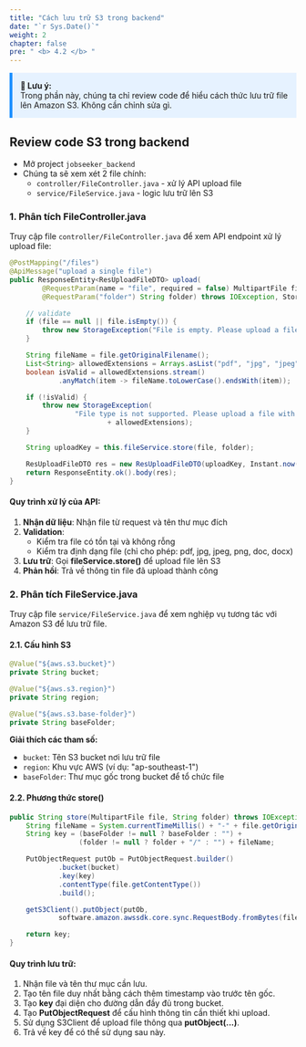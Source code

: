 ```yaml
---
title: "Cách lưu trữ S3 trong backend"
date: "`r Sys.Date()`"
weight: 2
chapter: false
pre: " <b> 4.2 </b> "
---
```


<div style="border-left: 5px solid #1E90FF; background-color: #e6f2ff; padding: 1em; margin: 1em 0;">
<strong>📝 Lưu ý:</strong><br>
Trong phần này, chúng ta chỉ review code để hiểu cách thức lưu trữ file lên Amazon S3. Không cần chỉnh sửa gì.
</div>

## Review code S3 trong backend

- Mở project `jobseeker_backend`
- Chúng ta sẽ xem xét 2 file chính:
  - `controller/FileController.java` - xử lý API upload file
  - `service/FileService.java` - logic lưu trữ lên S3

### 1. Phân tích FileController.java

Truy cập file `controller/FileController.java` để xem API endpoint xử lý upload file:

```java
@PostMapping("/files")
@ApiMessage("upload a single file")
public ResponseEntity<ResUploadFileDTO> upload(
        @RequestParam(name = "file", required = false) MultipartFile file,
        @RequestParam("folder") String folder) throws IOException, StorageException {

    // validate
    if (file == null || file.isEmpty()) {
        throw new StorageException("File is empty. Please upload a file");
    }

    String fileName = file.getOriginalFilename();
    List<String> allowedExtensions = Arrays.asList("pdf", "jpg", "jpeg", "png", "doc", "docx");
    boolean isValid = allowedExtensions.stream()
            .anyMatch(item -> fileName.toLowerCase().endsWith(item));

    if (!isValid) {
        throw new StorageException(
                "File type is not supported. Please upload a file with one of the following extensions: "
                        + allowedExtensions);
    }

    String uploadKey = this.fileService.store(file, folder);

    ResUploadFileDTO res = new ResUploadFileDTO(uploadKey, Instant.now());
    return ResponseEntity.ok().body(res);
}
```

#### Quy trình xử lý của API:

1. **Nhận dữ liệu**: Nhận file từ request và tên thư mục đích
2. **Validation**:
   - Kiểm tra file có tồn tại và không rỗng
   - Kiểm tra định dạng file (chỉ cho phép: pdf, jpg, jpeg, png, doc, docx)
3. **Lưu trữ**: Gọi **fileService.store()** để upload file lên S3
4. **Phản hồi**: Trả về thông tin file đã upload thành công

### 2. Phân tích FileService.java

Truy cập file `service/FileService.java` để xem nghiệp vụ tương tác với Amazon S3 để lưu trữ file.

#### 2.1. Cấu hình S3

```java
@Value("${aws.s3.bucket}")
private String bucket;

@Value("${aws.s3.region}")
private String region;

@Value("${aws.s3.base-folder}")
private String baseFolder;
```

**Giải thích các tham số:**

- `bucket`: Tên S3 bucket nơi lưu trữ file
- `region`: Khu vực AWS (ví dụ: "ap-southeast-1")
- `baseFolder`: Thư mục gốc trong bucket để tổ chức file

#### 2.2. Phương thức store()

```java
public String store(MultipartFile file, String folder) throws IOException {
    String fileName = System.currentTimeMillis() + "-" + file.getOriginalFilename();
    String key = (baseFolder != null ? baseFolder : "") +
                 (folder != null ? folder + "/" : "") + fileName;

    PutObjectRequest putOb = PutObjectRequest.builder()
            .bucket(bucket)
            .key(key)
            .contentType(file.getContentType())
            .build();

    getS3Client().putObject(putOb,
            software.amazon.awssdk.core.sync.RequestBody.fromBytes(file.getBytes()));

    return key;
}
```

#### Quy trình lưu trữ:

1. Nhận file và tên thư mục cần lưu.
2. Tạo tên file duy nhất bằng cách thêm timestamp vào trước tên gốc.
3. Tạo **key** đại diện cho đường dẫn đầy đủ trong bucket.
4. Tạo **PutObjectRequest** để cấu hình thông tin cần thiết khi upload.
5. Sử dụng S3Client để upload file thông qua **putObject(...)**.
6. Trả về key để có thể sử dụng sau này.
